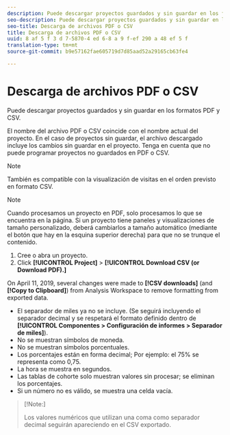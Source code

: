 ```yaml
---
description: Puede descargar proyectos guardados y sin guardar en los formatos PDF y CSV.
seo-description: Puede descargar proyectos guardados y sin guardar en los formatos PDF y CSV.
seo-title: Descarga de archivos PDF o CSV
title: Descarga de archivos PDF o CSV
uuid: 8 af 5 f 3 d 7-5870-4 ed 6-8 a 9 f-ef 290 a 48 ef 5 f
translation-type: tm+mt
source-git-commit: b9e57162fae605719d7d85aad52a29165cb63fe4

---
```



# Descarga de archivos PDF o CSV

Puede descargar proyectos guardados y sin guardar en los formatos PDF y CSV.

El nombre del archivo PDF o CSV coincide con el nombre actual del proyecto. En el caso de proyectos sin guardar, el archivo descargado incluye los cambios sin guardar en el proyecto. Tenga en cuenta que no puede programar proyectos no guardados en PDF o CSV.

>[!NOTE]
>
>También es compatible con la visualización de visitas en el orden previsto en formato CSV.

>[!NOTE]
>
>Cuando procesamos un proyecto en PDF, solo procesamos lo que se encuentra en la página. Si un proyecto tiene paneles y visualizaciones de tamaño personalizado, deberá cambiarlos a tamaño automático (mediante el botón que hay en la esquina superior derecha) para que no se trunque el contenido.

1. Cree o abra un proyecto.
1. Click **[!UICONTROL Project]** &gt; **[!UICONTROL Download CSV (or Download PDF).]**

On April 11, 2019, several changes were made to **[!CSV downloads]** (and **[!Copy to Clipboard]**) from Analysis Workspace to remove formatting from exported data.
* El separador de miles ya no se incluye. (Se seguirá incluyendo el separador decimal y se respetará el formato definido dentro de **[!UICONTROL Componentes &gt; Configuración de informes &gt; Separador de miles]**).
* No se muestran símbolos de moneda.
* No se muestran símbolos porcentuales.
* Los porcentajes están en forma decimal; Por ejemplo: el 75% se representa como 0,75.
* La hora se muestra en segundos.
* Las tablas de cohorte solo muestran valores sin procesar; se eliminan los porcentajes.
* Si un número no es válido, se muestra una celda vacía.

>[!Note:]
>
> Los valores numéricos que utilizan una coma como separador decimal seguirán apareciendo en el CSV exportado.